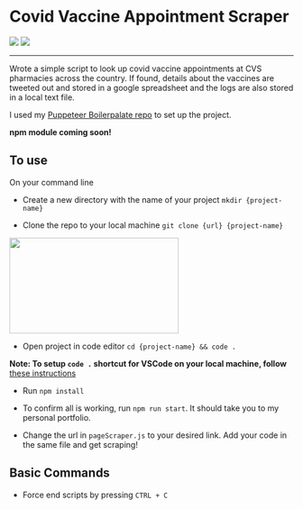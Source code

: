 # Covid Vaccine Appointment Scraper
![](https://img.shields.io/github/license/hellosurbhi/puppeteer-boilerplate) 
![](https://img.shields.io/twitter/url?url=https%3A%2F%2Fgithub.com%2Fhellosurbhi%2Fpuppeteer-boilerplate)
<hr />

Wrote a simple script to look up covid vaccine appointments at CVS pharmacies across the country.
If found, details about the vaccines are tweeted out and stored in a google spreadsheet and the logs are also stored in a local text file. 

I used my [Puppeteer Boilerpalate repo](hellosurbhi/puppeteer-boilerplate) to set up the project.

**npm module coming soon!**

## To use

On your command line

* Create a new directory with the name of your project ``mkdir {project-name}``

* Clone the repo to your local machine ``git clone {url} {project-name} ``

<img src="https://github.com/hellosurbhi/puppeteer-starter-code/blob/master/clone-link-image.png" width="300" height="170">

* Open project in code editor ``cd {project-name} && code . ``

**Note: To setup ``code .`` shortcut for VSCode on your local machine, follow** [these instructions](https://code.visualstudio.com/docs/setup/mac)

* Run ``npm install``

* To confirm all is working, run ``npm run start``. It should take you to my personal portfolio.

* Change the url in ``pageScraper.js`` to your desired link. Add your code in the same file and get scraping!

## Basic Commands 

* Force end scripts by pressing ``CTRL + C``
